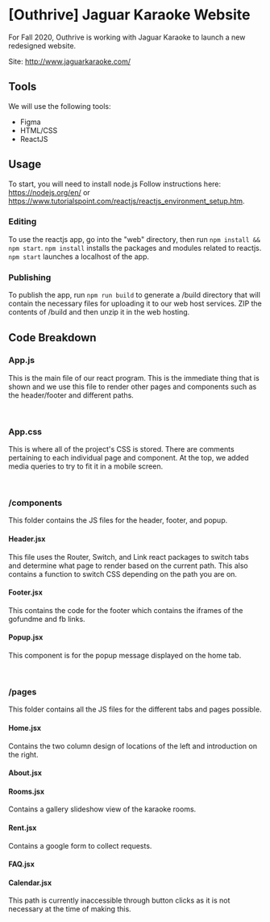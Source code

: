 # [Outhrive] Jaguar Karaoke Website #

For Fall 2020, Outhrive is working with Jaguar Karaoke to launch a new redesigned website.

Site: http://www.jaguarkaraoke.com/

## Tools ##

We will use the following tools:
* Figma
* HTML/CSS
* ReactJS

## Usage ##

To start, you will need to install node.js Follow instructions here: https://nodejs.org/en/ or https://www.tutorialspoint.com/reactjs/reactjs_environment_setup.htm.

### Editing ###

To use the reactjs app, go into the "web" directory, then run `npm install && npm start`. `npm install` installs the packages and modules related to reactjs. `npm start` launches a localhost of the app.

### Publishing ###

To publish the app, run `npm run build` to generate a /build directory that will contain the necessary files for uploading it to our web host services. ZIP the contents of /build and then unzip it in the web hosting.

## Code Breakdown ##

### App.js ###

This is the main file of our react program. This is the immediate thing that is shown and we use this file to render other pages and components such as the header/footer and different paths.


<br/>

### App.css ###

This is where all of the project's CSS is stored. There are comments pertaining to each individual page and component. At the top, we added media queries to try to fit it in a mobile screen.


<br/>

### /components ###

This folder contains the JS files for the header, footer, and popup.

#### Header.jsx ####

This file uses the Router, Switch, and Link react packages to switch tabs and determine what page to render based on the current path. This also contains a function to switch CSS depending on the path you are on.

#### Footer.jsx ####

This contains the code for the footer which contains the iframes of the gofundme and fb links.

#### Popup.jsx ####

This component is for the popup message displayed on the home tab.


<br/>

### /pages ###

This folder contains all the JS files for the different tabs and pages possible. 

#### Home.jsx ####

Contains the two column design of locations of the left and introduction on the right.

#### About.jsx ####

#### Rooms.jsx ####

Contains a gallery slideshow view of the karaoke rooms.

#### Rent.jsx ####

Contains a google form to collect requests.

#### FAQ.jsx ####

#### Calendar.jsx ####

This path is currently inaccessible through button clicks as it is not necessary at the time of making this.

